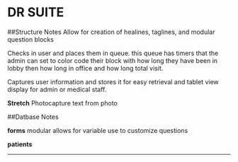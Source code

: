 # DR SUITE

##Structure Notes
Allow for creation of healines, taglines, and modular question blocks

Checks in user and places them in queue. this queue has timers that the admin can set to color code their block with how long they have been in lobby then how long in office and how long total visit. 

Captures user information and stores it for easy retrieval and tablet view display for admin or medical staff. 

**Stretch**
Photocapture
text from photo

##Datbase Notes

**forms**
modular
allows for variable use to customize questions


**patients**




** **